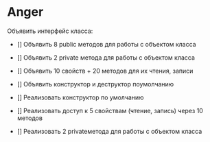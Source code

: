 # Anger

Объявить интерфейс класса:

- [] Объявить 8 public методов для работы с объектом класса

- [] Объявить 2 private метода для работы с объектом класса

- [] Объявить 10 свойств + 20 методов для их чтения, записи

- [] Объявить конструктор и деструктор поумолчанию

- [] Реализовать конструктор по умолчанию

- [] Реализовать доступ к 5 свойствам (чтение, запись) через 10 методов

- [] Реализовать 2 privateметода для работы с объектом класса
